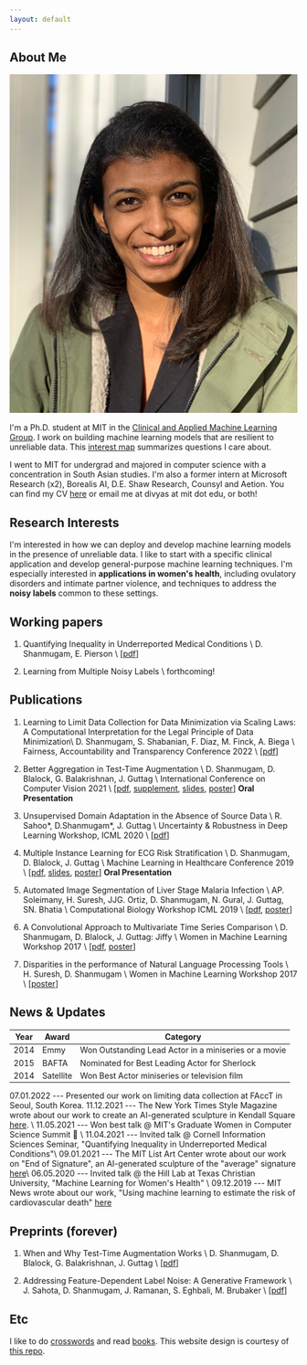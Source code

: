 ```yaml
---
layout: default
---
```


## About Me

<img class="profile-picture" src="profile.png">

I'm a Ph.D. student at MIT in the [Clinical and Applied Machine Learning Group](ddig.mit.edu). I work on building machine learning models that are resilient to unreliable data. This [interest map](pdfs/interest_map.pdf) summarizes questions I care about.

I went to MIT for undergrad and majored in computer science with a concentration in South Asian studies. I'm also a former intern at Microsoft Research (x2), Borealis AI, D.E. Shaw Research, Counsyl and Aetion. You can find my CV [here](pdfs/cv_11_19_2021.pdf) or email me at divyas at mit dot edu, or both! 

## Research Interests

I'm interested in how we can deploy and develop machine learning models in the presence of unreliable data. I like to start with a specific clinical application and develop general-purpose machine learning techniques. I'm especially interested in **applications in women's health**, including ovulatory disorders and intimate partner violence, and techniques to address the **noisy labels** common to these settings.

## Working papers

1. Quantifying Inequality in Underreported Medical Conditions \\
D. Shanmugam, E. Pierson \\
[[pdf](pdfs/rp_ml4h_2021.pdf)] 


3. Learning from Multiple Noisy Labels \\
forthcoming! 

## Publications

1. Learning to Limit Data Collection for Data Minimization via Scaling Laws: A Computational Interpretation for the Legal Principle  of Data Minimization\\
D. Shanmugam, S. Shabanian, F. Diaz, M. Finck, A. Biega \\
Fairness, Accountability and Transparency Conference 2022 \\
[[pdf](pdfs/facct_2022_lldc.pdf)]


2. Better Aggregation in Test-Time Augmentation \\
D. Shanmugam, D. Blalock, G. Balakrishnan, J. Guttag \\
International Conference on Computer Vision 2021 \\
[[pdf](pdfs/tta_iccv_2021.pdf), [supplement](pdfs/2021_ICCV_TTA_supplement.pdf), [slides](pdfs/tta_iccv_slides.pdf), [poster](pdfs/tta_iccv_poster.pdf)] **Oral Presentation**




3. Unsupervised Domain Adaptation in the Absence of Source Data \\
R. Sahoo\*, D.Shanmugam\*, J. Guttag \\
Uncertainty & Robustness in Deep Learning Workshop, ICML 2020 \\
[[pdf](pdfs/udl_icml_2020.pdf)]

4. Multiple Instance Learning for ECG Risk Stratification \\
D. Shanmugam, D. Blalock, J. Guttag \\
Machine Learning in Healthcare Conference 2019 \\
[[pdf](pdfs/ecg_mlhc_2019.pdf), [slides](pdfs/ecg_mlhc_slides.pdf), [poster](pdfs/ecg_mlhc_poster.pdf)] **Oral Presentation**

5. Automated Image Segmentation of Liver Stage Malaria Infection \\
AP. Soleimany, H. Suresh, JJG. Ortiz, D. Shanmugam, N. Gural, J. Guttag, SN. Bhatia \\
Computational Biology Workshop ICML 2019 \\
[[pdf](pdfs/icml_workshop_2019.pdf), [poster](pdfs/icml_2019_poster.pdf)]

6. A Convolutional Approach to Multivariate Time Series Comparison \\
D. Shanmugam, D. Blalock, J. Guttag: Jiffy \\
Women in Machine Learning Workshop 2017 \\
[[pdf](pdfs/jiffy.pdf), [poster](pdfs/jiffy_wiml_poster.pdf)]

7. Disparities in the performance of Natural Language Processing Tools \\
H. Suresh, D. Shanmugam \\
Women in Machine Learning Workshop 2017 \\
[[poster](pdfs/wimlposter_2017.pdf)]
 

## News & Updates

Year | Award | Category
-----|-------|--------
2014 | Emmy  | Won Outstanding Lead Actor in a miniseries or a movie
2015 | BAFTA | Nominated for Best Leading Actor for Sherlock
2014 | Satellite | Won Best Actor miniseries or television film


07.01.2022 --- Presented our work on limiting data collection at FAccT in Seoul, South Korea.
11.12.2021 --- The New York Times Style Magazine wrote about our work to create an AI-generated sculpture in Kendall Square [here](https://www.nytimes.com/2021/11/12/t-magazine/agnieszka-kurant-art.html). \\
11.05.2021 --- Won best talk @ MIT's Graduate Women in Computer Science Summit 🥳 \\
11.04.2021 --- Invited talk @ Cornell Information Sciences Seminar, "Quantifying Inequality in Underreported Medical Conditions"\\
09.01.2021 --- The MIT List Art Center wrote about our work on "End of Signature", an AI-generated sculpture of the "average" signature [here](https://listart.mit.edu/agnieszka-kurant-end-signature-2020-21)\\
06.05.2020 --- Invited talk @  the Hill Lab at Texas Christian University, "Machine Learning for Women's Health" \\
09.12.2019 --- MIT News wrote about our work, "Using machine learning to estimate the risk of cardiovascular 
death" [here](http://news.mit.edu/2019/using-machine-learning-estimate-risk-cardiovascular-death-0912)

## Preprints (forever)

1. When and Why Test-Time Augmentation Works \\
D.  Shanmugam, D. Blalock, G. Balakrishnan, J. Guttag \\
[[pdf](pdfs/when_and_why.pdf)] 


2. Addressing Feature-Dependent Label Noise: A Generative Framework \\
J. Sahota, D. Shanmugam, J. Ramanan, S. Eghbali, M. Brubaker \\
[[pdf](pdfs/KDD_2019_label_noise_correction.pdf)]

## Etc

I like to do [crosswords](xwords) and read [books](books). This website design is courtesy of [this repo](https://github.com/ankitsultana/researcher).